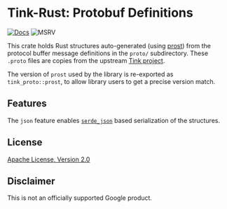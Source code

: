 # Tink-Rust: Protobuf Definitions

[![Docs](https://img.shields.io/badge/docs-rust-brightgreen?style=for-the-badge)](https://docs.rs/tink-proto)
![MSRV](https://img.shields.io/badge/rustc-1.51+-yellow?style=for-the-badge)

This crate holds Rust structures auto-generated (using [prost](https://docs.rs/prost)) from the protocol
buffer message definitions in the `proto/` subdirectory.  These `.proto` files are copies from
the upstream [Tink project](https://github.com/google/tink/tree/master/proto).

The version of `prost` used by the library is re-exported as `tink_proto::prost`, to allow library users to get a
precise version match.

## Features

The `json` feature enables [`serde_json`](https://docs.rs/serde-json) based serialization of the structures.

## License

[Apache License, Version 2.0](http://www.apache.org/licenses/LICENSE-2.0)

## Disclaimer

This is not an officially supported Google product.
